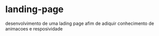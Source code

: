 # landing-page
 desenvolvimento de uma lading page  afim de adiquir conhecimento de animacoes e resposividade
